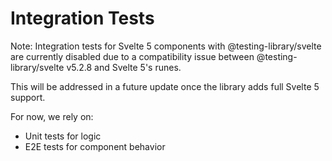 # Integration Tests

Note: Integration tests for Svelte 5 components with @testing-library/svelte are currently disabled due to a compatibility issue between @testing-library/svelte v5.2.8 and Svelte 5's runes.

This will be addressed in a future update once the library adds full Svelte 5 support.

For now, we rely on:

- Unit tests for logic
- E2E tests for component behavior
